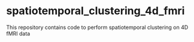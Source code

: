 # spatiotemporal_clustering_4d_fmri
This repository contains code to perform spatiotemporal clustering on 4D fMRI data
